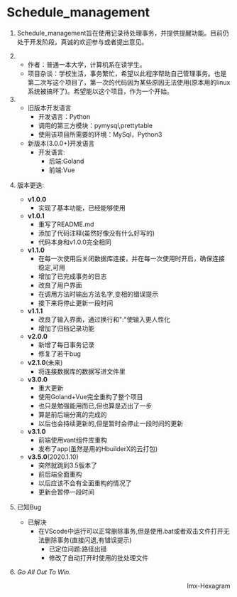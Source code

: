 # Schedule_management


1. Schedule_management旨在使用记录待处理事务，并提供提醒功能。目前仍处于开发阶段，真诚的欢迎参与或者提出意见。


2. 
    * 作者：普通一本大学，计算机系在读学生。
    * 项目杂谈：学校生活，事务繁忙，希望以此程序帮助自己管理事务。也是第二次写这个项目了，第一次的代码因为某些原因无法使用(原本用的linux系统被搞坏了)。希望能以这个项目，作为一个开始。


3. 
    * 旧版本开发语言
        * 开发语言：Python
        * 调用的第三方模块：pymysql,prettytable
        * 使用该项目所需要的环境：MySql，Python3
    * 新版本(3.0.0+)开发语言
        * 开发语言: 
            * 后端:Goland
            * 前端:Vue 


4. 版本更迭:
    * **v1.0.0**
        * 实现了基本功能，已经能够使用
    * **v1.0.1**
        * 重写了README.md
        * 添加了代码注释(虽然好像没有什么好写的)
        * 代码本身和v1.0.0完全相同
    * **v1.1.0**
        * 在每一次使用后关闭数据库连接，并在每一次使用时开启，确保连接稳定,可用
        * 增加了已完成事务的日志
        * 改良了用户界面
        * 在调用方法时输出方法名字,变相的错误提示
        * 接下来将停止更新一段时间
    * **v1.1.1**
        * 改良了输入界面，通过换行和":"使输入更人性化
        * 增加了归档记录功能
    * **v2.0.0**
        * 新增了每日事务记录
        * 修复了若干bug
    * **v2.1.0**(未来)
        * 将连接数据库的数据写进文件里
    * **v3.0.0**
        * 重大更新
        * 使用Goland+Vue完全重构了整个项目
        * 也只是勉强能用而已,但也算是迈出了一步
        * 算是前后端分离的完成的
        * 以后也会持续更新的,但是暂时会停止一段时间的更新
    * **v3.1.0**
        * 前端使用vant组件库重构
        * 发布了app(虽然是用的HbuilderX的云打包)
    * **v3.5.0**(2020.1.10)
        * 突然就跳到3.5版本了
        * 前后端全面重构
        * 以后应该不会有全面重构的情况了
        * 更新会暂停一段时间


5. 已知Bug
    * 已解决
        * 在VScode中运行可以正常删除事务,但是使用.bat或者双击文件打开无法删除事务(直接闪退,有错误提示)
            * 已定位问题:路径出错
            * 修改了自动打开时使用的批处理文件 

6. *Go All Out To Win.*

<p align="right">lmx-Hexagram</p>










